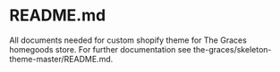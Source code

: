 README.md
============
All documents needed for custom shopify theme for The Graces homegoods store.
For further documentation see the-graces/skeleton-theme-master/README.md.